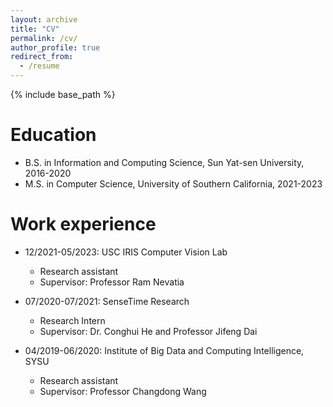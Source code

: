 ```yaml
---
layout: archive
title: "CV"
permalink: /cv/
author_profile: true
redirect_from:
  - /resume
---
```



{% include base_path %}

Education
======
* B.S. in Information and Computing Science, Sun Yat-sen University, 2016-2020
* M.S. in Computer Science, University of Southern California, 2021-2023
<!-- * Ph.D in Version Control Theory, GitHub University, 2018 (expected) -->

Work experience
======
* 12/2021-05/2023: USC IRIS Computer Vision Lab
  * Research assistant
  * Supervisor: Professor Ram Nevatia

* 07/2020-07/2021: SenseTime Research
  * Research Intern
  * Supervisor: Dr. Conghui He and Professor Jifeng Dai

* 04/2019-06/2020: Institute of Big Data and Computing Intelligence, SYSU
  * Research assistant
  * Supervisor: Professor Changdong Wang

<!-- Skills
======
* Skill 1
* Skill 2
  * Sub-skill 2.1
  * Sub-skill 2.2
  * Sub-skill 2.3
* Skill 3 -->

<!-- Publications
======
  <ul>{% for post in site.publications %}
    {% include archive-single-cv.html %}
  {% endfor %}</ul> -->
  
<!-- Talks
======
  <ul>{% for post in site.talks %}
    {% include archive-single-talk-cv.html %}
  {% endfor %}</ul> -->
  
<!-- Teaching
======
  <ul>{% for post in site.teaching %}
    {% include archive-single-cv.html %}
  {% endfor %}</ul> -->
  
<!-- Service and leadership
======
* Currently signed in to 43 different slack teams -->
